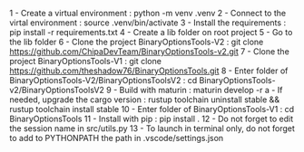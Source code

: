 1 - Create a virtual environment : python -m venv .venv
2 - Connect to the virtal environment : source .venv/bin/activate
3 - Install the requirements : pip install -r requirements.txt
4 - Create a lib folder on root project
5 - Go to the lib folder
6 - Clone the project BinaryOptionsTools-V2 : git clone https://github.com/ChipaDevTeam/BinaryOptionsTools-v2.git
7 - Clone the project BinaryOptionsTools-V1 : git clone https://github.com/theshadow76/BinaryOptionsTools.git
8 - Enter folder of BinaryOptionsTools-V2/BinaryOptionsToolsV2 : cd BinaryOptionsTools-v2/BinaryOptionsToolsV2
9 - Build with maturin : maturin develop -r
    a - If needed, upgrade the cargo version : rustup toolchain uninstall stable && rustup toolchain install stable
10 - Enter folder of BinaryOptionsTools-V1 : cd BinaryOptionsTools
11 - Install with pip : pip install .
12 - Do not forget to edit the session name in src/utils.py
13 - To launch in terminal only, do not forget to add to PYTHONPATH the path in .vscode/settings.json